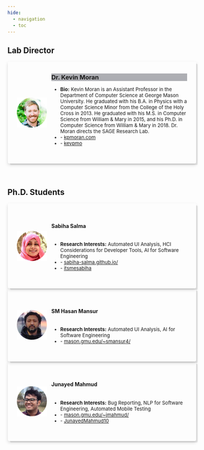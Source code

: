 ```yaml
---
hide:
  - navigation 
  - toc        
---
```


<script src="//code.iconify.design/1/1.0.6/iconify.min.js"></script>

<style>

  .responsive-grid {
    display: grid;
    width: 100%;
    grid-template-columns: repeat(1, 1fr);
    gap: 2rem;
  }

  @media screen and (min-width: 64rem) {
    .responsive-grid {
      grid-template-columns: repeat(2, 1fr);
    }
  }

  .card-wrapper {
    text-decoration: none;
    transition: none;
    background: none;
    padding: 0;
  }

  .card {
    position: relative;
    padding: 1.5rem;
    display: flex;
    flex-direction: row;
    -moz-box-align: center;
    align-items: center;
    height: 100%;
    -moz-box-pack: start;
    justify-content: flex-start;
    box-shadow: rgba(0, 0, 0, 0.09) 0.3125rem 0.3125rem 0px -0.0625rem, rgba(0, 0, 0, 0.15) 0px 0.25rem 0.5rem 0px;
    transition: all 0.6s cubic-bezier(0.165, 0.84, 0.44, 1) 0s;
  }

  .card:hover {
    box-shadow: rgba(0, 0, 0, 0.2) 0.3125rem 0.3125rem 0px -0.0625rem, rgba(0, 0, 0, 0.26) 0px 0.25rem 0.5rem 0px;
  }

  @media screen and (min-width: 75rem) {
    .card {
      padding: 2rem 2.5rem;
      margin: 0px 1px;
      border-radius: 4px;
    }
  }

  @media screen and (min-width: 36rem) {
    .card {
      padding: 1rem 1.5rem;
      margin: 0px 1px;
      border-radius: 4px;

    }
  }

  .card .logo {
    margin-right: 0.75rem;
    width: 80px;
    height: 80px;
  }

  .card .card-content {
    display: flex;
    flex: 1 1 0%;
    flex-direction: column;
    width: 100%;
  }

  .card .card-content h3 {
    margin: 0;
    background-color: #ADAEB3;
  }
  
   .card .card-content h5 {
    margin: 0;
  }

  .card .card-content p {
    margin-top: 0.25em;
    margin-bottom: 0;
  }
  
    .card .card-content li {
	font-size: 13px;
  }

  .card .card-content code {
    background: rgba(0, 0, 0, 0.05) none repeat scroll 0% 0%;
    padding: 2px 6px;
    border-radius: 4px;
  }


  .component-wrapper span.em {
    color: rgb(61, 61, 61);
  }

  .component-wrapper a {
    transition: color 125ms;
    padding: 2px 6px;
    margin: 0px 1px;
    border-radius: 4px;
    display: inline;
    cursor: pointer;
  }

  .component-wrapper a:hover {
    color: var(--md-typeset-a-color);
    background: var(--md-accent-fg-color--transparent);
  }
</style>


## Lab Director

<div class="responsive-grid">
	<div class="card">
		<div class="logo">
			<img src="../images/kevin.png" alt="Headshot of Dr. Kevin Moran.">
       </div>
<div class="card-content">
       	<h3>Dr. Kevin Moran</h3>
       	<ul>
  				<li><b>Bio:</b> Kevin Moran is an Assistant Professor in the Department of Computer Science at George Mason University.  He graduated with his B.A. in Physics with a Computer Science Minor from the College of the Holy Cross in 2013. He graduated with his M.S. in Computer Science from William & Mary in 2015, and his Ph.D. in Computer Science from William & Mary in 2018. Dr. Moran directs the SAGE Research Lab.</li>
  				<li><span class="iconify" data-icon="el:home-alt" data-inline="false"></span> - <a href="https://www.kpmoran.com">kpmoran.com</a></li>
  				<li><span class="iconify" data-icon="logos:twitter" data-inline="false"></span> - <a href="https://twitter.com/kevpmo">kevpmo</a></li>
			</ul>
</div>
</div>
<br>
<br>
</div>

## Ph.D. Students

<div class="responsive-grid">
	<div class="card">
		<div class="logo">
			<img src="../images/sabiha.png" alt="Headshot of Dr. Kevin Moran.">
       </div>
<div class="card-content">
       	<h4>Sabiha Salma</h4>
       	<ul>
  				<li><b>Research Interests:</b> Automated UI Analysis, HCI Considerations for Developer Tools, AI for Software Engineering</li>
  				<li><span class="iconify" data-icon="el:home-alt" data-inline="false"></span> - <a href="https://sabiha-salma.github.io/">sabiha-salma.github.io/</a></li>
  				<li><span class="iconify" data-icon="logos:twitter" data-inline="false"></span> - <a href="https://twitter.com/itsmesabiha">itsmesabiha</a></li>
			</ul>
</div>
</div>
	<div class="card">
		<div class="logo">
			<img src="../images/hasan.png" alt="Headshot of Dr. Kevin Moran.">
       </div>
<div class="card-content">
       	<h4>SM Hasan Mansur</h4>
       	<ul>
  				<li><b>Research Interests:</b> Automated UI Analysis, AI for Software Engineering</li>
  				<li><span class="iconify" data-icon="el:home-alt" data-inline="false"></span> - <a href="http://mason.gmu.edu/~smansur4/">mason.gmu.edu/~smansur4/</a></li>
			</ul>
</div>
</div>
	<div class="card">
		<div class="logo">
			<img src="../images/junayed.png" alt="Headshot of Dr. Kevin Moran.">
       </div>
<div class="card-content">
       	<h4>Junayed Mahmud</h4>
       	<ul>
  				<li><b>Research Interests:</b> Bug Reporting, NLP for Software Engineering, Automated Mobile Testing </li>
  				<li><span class="iconify" data-icon="el:home-alt" data-inline="false"></span> - <a href="http://mason.gmu.edu/~jmahmud/">mason.gmu.edu/~jmahmud/</a></li>
  				<li><span class="iconify" data-icon="logos:twitter" data-inline="false"></span> - <a href="https://twitter.com/JunayedMahmud10">JunayedMahmud10</a></li>
			</ul>
</div>
</div>
</div>


